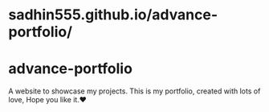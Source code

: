 # sadhin555.github.io/advance-portfolio/
# advance-portfolio
A website to showcase my projects. This is my portfolio, created with lots of love, Hope you like it.❤️
